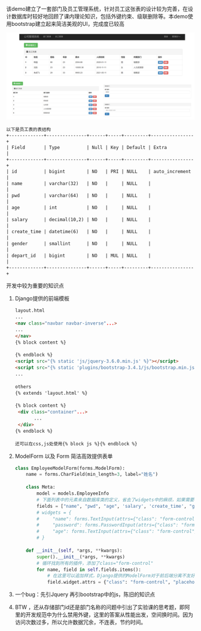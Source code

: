 该demo建立了一套部门及员工管理系统，针对员工这张表的设计较为完善，在设计数据库时较好地回顾了课内理论知识，包括外键约束、级联删除等。本demo使用bootstrap建立起来简洁美观的UI，完成度已较高

<img src="assets/image-20231001160140226.png" alt="image-20231001160140226" style="zoom:50%;" />

```
以下是员工表的表结构
+-------------+---------------+------+-----+---------+----------------+
| Field       | Type          | Null | Key | Default | Extra          |
+-------------+---------------+------+-----+---------+----------------+
| id          | bigint        | NO   | PRI | NULL    | auto_increment |
| name        | varchar(32)   | NO   |     | NULL    |                |
| pwd         | varchar(64)   | NO   |     | NULL    |                |
| age         | int           | NO   |     | NULL    |                |
| salary      | decimal(10,2) | NO   |     | NULL    |                |
| create_time | datetime(6)   | NO   |     | NULL    |                |
| gender      | smallint      | NO   |     | NULL    |                |
| depart_id   | bigint        | NO   | MUL | NULL    |                |
+-------------+---------------+------+-----+---------+----------------+

```



开发中较为重要的知识点

1. Django提供的前端模板

   ```html
   layout.html
   ...
   <nav class="navbar navbar-inverse"...>
   ...
   </nav>
   {% block content %}
   
   {% endblock %}
   <script src="{% static 'js/jquery-3.6.0.min.js' %}"></script>
   <script src="{% static 'plugins/bootstrap-3.4.1/js/bootstrap.min.js' %}"></script>
   ...
   
   others
   {% extends 'layout.html' %}
   
   {% block content %}
   	<div class="container"...>
          ... 
   	</div>
   {% endblock %}
   
   还可以在css,js处使用{% block js %}{% endblock %}
   ```

2. ModelForm 以及 Form 简洁高效提供表单

   ```python
   class EmployeeModelForm(forms.ModelForm):
       name = forms.CharField(min_length=3, label="姓名")
   
       class Meta:
           model = models.EmployeeInfo
           # 下面列表中的元素来自数据库类的定义，省去了widgets中的麻烦，如果需要特殊定义可以参考最开始的name，重写一遍
           fields = ["name", "pwd", "age", 'salary', 'create_time', "gender", "depart"]
           # widgets = {
           #     "name": forms.TextInput(attrs={"class": "form-control"}),
           #     "password": forms.PasswordInput(attrs={"class": "form-control"}),
           #     "age": forms.TextInput(attrs={"class": "form-control"}),
           # }
   
       def __init__(self, *args, **kwargs):
           super().__init__(*args, **kwargs)
           # 循环找到所有的插件，添加了class="form-control"
           for name, field in self.fields.items():
               # 在这里可以追加样式，Django提供的ModelForm对于前后端分离不友好
               field.widget.attrs = {"class": "form-control", "placeholder": field.label}
   ```

3. 一个bug：先引Jquery 再引bootstrap中的js，陈旧的知识点
4. BTW ，还从存储部门id还是部门名称的问题中引出了实验课的思考题，即阿里的开发规范中为什么禁用外键，这里的答案从性能出发，空间换时间。因为访问次数过多，所以允许数据冗余，不连表，节约时间。




   

   




